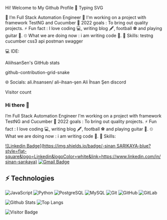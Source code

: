 Hi! Welcome to My Github Profile 👋
Typing SVG

🔭 I’m Full Stack Automation Engineer
🌱 I'm working on a project with framework TestNG and Cucumber
💪 2022 goals : To bring out quality projects.
⚡ Fun fact : I love coding 💻, writing blog 🖋️, football ⚽ and playing guitar 🎸.
⏲ What we are doing now : i am writing code 🚀.
🚀 Skills:
    testng cucumber    css3 api postman swagger 

💻 IDE:
     

 AliihsanSen's GitHub stats

github-contribution-grid-snake

🌐 Socials:
ali.ihsansen/ ali-ihsan-şen Ali İhsan Şen  discord

Visitor count










### Hi there 👋

I’m Full Stack Automation Engineer
 I'm working on a project with framework TestNG and Cucumber
💪 2022 goals : To bring out quality projects.
⚡ Fun fact : I love coding 💻, writing blog 🖋️, football ⚽ and playing guitar 🎸.
⏲ What we are doing now : i am writing code 🚀.
🚀 Skills:

[![Linkedin Badge](https://img.shields.io/badge/-sinan SARIKAYA-blue?style=flat-square&logo=Linkedin&logoColor=white&link=https://www.linkedin.com/in/sinan-sarıkaya)](https://www.linkedin.com/in/sinan-sarıkaya)
[![Gmail Badge](https://img.shields.io/badge/-sarikayasinan25@gmail.com-c14438?style=flat-square&logo=Gmail&logoColor=white&link=mailto:sarikayasinan25@gmail.com)](mailto:sarikayasinan25@gmail.com)

## ⚡ Technologies

![JavaScript](https://img.shields.io/badge/-JavaScript-black?style=flat-square&logo=javascript)
![Python](https://img.shields.io/badge/-Python-black?style=flat-square&logo=Python)
![PostgreSQL](https://img.shields.io/badge/-PostgreSQL-336791?style=flat-square&logo=postgresql)
![MySQL](https://img.shields.io/badge/-MySQL-black?style=flat-square&logo=mysql)
![Git](https://img.shields.io/badge/-Git-black?style=flat-square&logo=git)
![GitHub](https://img.shields.io/badge/-GitHub-181717?style=flat-square&logo=github)
![GitLab](https://img.shields.io/badge/-GitLab-FCA121?style=flat-square&logo=gitlab)

![Github Stats](https://github-readme-stats.vercel.app/api?username=ludehsar&count_private=true&show_icons=true&include_all_commits=true)
![Top Langs](https://github-readme-stats.vercel.app/api/top-langs/?username=ludehsar&hide=TeX&layout=compact)

![Visitor Badge](https://visitor-badge.laobi.icu/badge?page_id=ludehsar.ludehsar)
